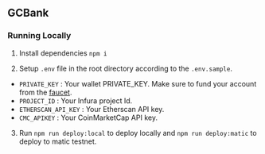 ## GCBank

### Running Locally

1. Install dependencies `npm i`

2. Setup `.env` file in the root directory according to the `.env.sample`.

 - `PRIVATE_KEY` : Your wallet PRIVATE_KEY. Make sure to fund your account from the [faucet](https://faucet.matic.network).
 - `PROJECT_ID` : Your Infura project Id.
 - `ETHERSCAN_API_KEY` : Your Etherscan API key.
 - `CMC_APIKEY` : Your CoinMarketCap API key.

3. Run `npm run deploy:local` to deploy locally and `npm run deploy:matic` to deploy to matic testnet.
